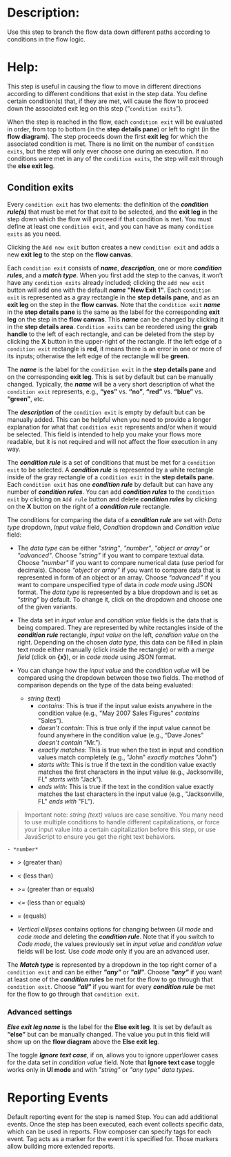 # Description:
Use this step to branch the flow data down different paths according to conditions in the flow logic. 

# Help:
This step is useful in causing the flow to move in different directions according to different conditions that exist in the step data. You define certain condition(s) that, if they are met, will cause the flow to proceed down the associated exit leg on this step (“`condition exits`”). 

When the step is reached in the flow, each `condition exit` will be evaluated in order, from top to bottom (in the __step details pane__) or left to right (in the __flow diagram__). The step proceeds down the first __exit leg__ for which the associated condition is met. There is no limit on the number of `condition exits`, but the step will only ever choose one during an execution. If no conditions were met in any of the `condition exits`, the step will exit through the __else exit leg__.

## Condition exits
Every `condition exit` has two elements: the definition of the ___condition rule(s)___ that must be met for that exit to be selected, and the __exit leg__ in the step down which the flow will proceed if that condition is met. You must define at least one `condition exit`, and you can have as many `condition exits` as you need.

Clicking the `Add new exit` button creates a new `condition exit` and adds a new __exit leg__ to the step on the __flow canvas__.

Each `condition exit` consists of ___name___, ___description___, one or more ___condition rules___, and a ___match type___. When you first add the step to the canvas, it won’t have any `condition exits` already included; clicking the `add new exit` button will add one with the default ___name___ __"New Exit 1"__. Each `condition exit` is represented as a gray rectangle in the __step details pane__, and as an __exit leg__ on the step in the __flow canvas__. Note that the `condition exit` ___name___ in the __step details pane__ is the same as the label for the corresponding __exit leg__ on the step in the __flow canvas__. This ___name___ can be changed by clicking it in the __step details area__. `Condition exits` can be reordered using the __grab handle__ to the left of each rectangle, and can be deleted from the step by clicking the __X__ button in the upper-right of the rectangle. If the left edge of a `condition exit` rectangle is __red__, it means there is an error in one or more of its inputs; otherwise the left edge of the rectangle will be __green__.

The ___name___ is the label for the `condition exit` in the __step details pane__ and on the corresponding __exit leg__. This is set by default but can be manually changed. Typically, the ___name___ will be a very short description of what the `condition exit` represents, e.g., __“yes”__ vs. __“no”__, __“red”__ vs. __“blue”__ vs. __“green”__, etc.

The ___description___ of the `condition exit` is empty by default but can be manually added. This can be helpful when you need to provide a longer explanation for what that `condition exit` represents and/or when it would be selected. This field is intended to help you make your flows more readable, but it is not required and will not affect the flow execution in any way.

The ___condition rule___ is a set of conditions that must be met for a `condition exit` to be selected. A ___condition rule___ is represented by a white rectangle inside of the gray rectangle of a `condition exit` in the __step details pane__. Each `condition exit` has one ___condition rule___ by default but can have any number of ___condition rules___. You can add ___condition rules___ to the `condition exit` by clicking on ```Add rule``` button and delete ***condition rules*** by clicking on the __X__ button on the right of a ***condition rule*** rectangle.

The conditions for comparing the data of a ___condition rule___ are set with _Data type_ dropdown, _Input value_ field, _Condition_ dropdown and _Condition value_ field: 

- The _data type_ can be either _"string"_, _"number"_, _"object or array"_ or _"advanced"_. Choose _"string"_ if you want to compare textual data. Choose _"number"_ if you want to compare numerical data (use period for decimals). Choose *“object or array”* if you want to compare data that is represented in  form of an object or an array. Choose *“advanced”* if you want to compare unspecified type of data in *code mode* using JSON format. The _data type_ is represented by a blue dropdown and is set as _"string"_ by default. To change it, click on the dropdown and choose one of the given variants.

  

 - The data set in *input value* and *condition value* fields  is the data that is being compared. They are represented by white rectangles inside of the ***condition rule*** rectangle, *input value* on the left, *condition value* on the right. Depending on the chosen *data type*, this data can be filled in plain text mode either manually (click inside the rectangle) or with a *merge field* (click on **{x}**), or in *code mode* using JSON format.  

 - You can change how the _input value_ and the _condition value_ will be compared using the dropdown between those two fields. The method of comparison depends on the type of the data being evaluated:

   * *string* (text)
     *  _contains_: This is true if the input value exists anywhere in the condition value (e.g., "May 2007 Sales Figures" _contains_ "Sales"). 
     * _doesn't contain_: This is true only if the input value cannot be found anywhere in the condition value (e.g., “Dave Jones” _doesn’t contain_ “Mr.”).
     * _exactly matches_: This is true when the text in input and condition values match completely (e.g., "John" _exactly matches_ "John")
     * _starts with_: This is true if the text in the condition value exactly matches the first characters in the input value (e.g., Jacksonville, FL" _starts with_ "Jack").
     * _ends with_: This is true if the text in the condition value exactly matches the last characters in the input value (e.g., "Jacksonville, FL" _ends with_ "FL").

> Important note: _string (text)_ values are case sensitive. You many need to use multiple conditions to handle different capitalizations, or force your input value into a certain capitalization before this step, or use JavaScript to ensure you get the right text behaviors. 

   

    - *number*

  

- _>_ (greater than)

  

- _<_ (less than)

  

- _>=_ (greater than or equals)

  

- _<=_ (less than or equals)

  

- _=_ (equals)

  

  

- _Vertical ellipses_ contains options for changing between _UI mode_ and _code mode_ and deleting the ___condition rule___. Note that if you switch to _Code mode_, the values previously set in _input value_ and _condition value_ fields will be lost. Use _code mode_ only if you are an advanced user.

  

  

The ___Match type___ is represented by a dropdown in the top right corner of a `condition exit` and can be either ___"any"___ or __*"all"*__. Choose __*"any"*__ if you want at least one of the ___condition rules___ be met for the flow to go through that `condition exit`. Choose ___"all"___ if you want for every ___condition rule___ be met for the flow to go through that `condition exit`.

  

  

### Advanced settings

  

___Else exit leg name___ is the label for the __Else exit leg__. It is set by default as __“else”__ but can be manually changed. The value you put in this field will show up on the __flow diagram__ above the __Else exit leg__.

  

  

The toggle ___Ignore text case___, if on, allows you to ignore upper\lower cases for the data set in _condition value_ field. Note that __Ignore text case__ toggle works only in __UI mode__ and with _"string"_ or _"any type"_ _data types_.

  

  

# Reporting Events
Default reporting event for the step is named Step. You can add additional events. Once the step has been executed, each event collects specific data, which can be used in reports. Flow composer can specify tags for each event. Tag acts as a marker for the event it is specified for. Those markers allow building more extended reports.
<!--stackedit_data:
eyJoaXN0b3J5IjpbLTE3MjE1Njk0MTEsLTExNDk0NDMxMTEsMT
AyMDU1ODgyMl19
-->